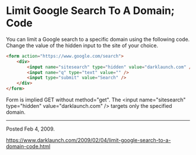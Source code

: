 # Limit Google Search To A Domain; Code

You can limit a Google search to a specific domain using the following code. Change the value of the hidden input to the site of your choice.

```html
<form action="https://www.google.com/search">
	<div>
		<input name="sitesearch" type="hidden" value="darklaunch.com" />
		<input name="q" type="text" value="" />
		<input type="submit" value="Search" />
	</div>
</form>
```

Form is implied GET without method="get".
The &lt;input name="sitesearch" type="hidden" value="darklaunch.com" /> targets only the specified domain.

---

Posted Feb 4, 2009.

https://www.darklaunch.com/2009/02/04/limit-google-search-to-a-domain-code.html